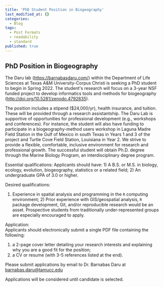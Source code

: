 ```yaml
---
title: 'PhD Student Position in Biogeography'
last_modified_at: {}
categories:
  - Blog
tags:
  - Post Formats
  - readability
  - standard
published: true
---
```

## PhD Position in Biogeography

The Daru lab (https://barnabasdaru.com/) within the Department of Life Sciences at Texas A&M University-Corpus Christi is seeking a PhD student to begin in Spring 2022.  The student's research will focus on a 3-year NSF funded project to develop informatics tools and methods for biogeography (http://doi.org/10.5281/zenodo.4792835). 

The position includes a stipend ($24,000/yr), health insurance, and tuition. These will be provided through a research assistantship. The Daru Lab is supportive of opportunities for professional development (e.g., workshops and conferences). For instance, the student will also have funding to participate in a biogeography-method users workshop in Laguna Madre Field Station in the Gulf of Mexico in south Texas in Years 1 and 3 of the project and Turtle Cove Field Station, Louisiana in Year 2. We strive to provide a flexible, comfortable, inclusive environment for research and professional growth. The successful student will obtain Ph.D. degree through the Marine Biology Program, an interdisciplinary degree program.

Essential qualifications: 
Applicants should have: 1) A B.S. or M.S. in biology, ecology, evolution, biogeography, statistics or a related field; 2) An undergraduate GPA of 3.0 or higher.

Desired qualifications: 
1) Experience in spatial analysis and programming in the `R` computing environment; 2) Prior experience with GIS/geospatial analysis, `R` package development, Git, and/or reproducible research would be an asset. Prospective students from traditionally under-represented groups are especially encouraged to apply. 

Application:  
Applicants should electronically submit a single PDF file containing the following:
1) a 2-page cover letter detailing your research interests and explaining why you are a good fit for the position;
2) a CV or resume (with 3-5 references listed at the end). 

Please submit applications by email to Dr. Barnabas Daru at barnabas.daru@tamucc.edu 

Applications will be considered until candidate is selected.
